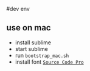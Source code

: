 #dev env

## use on mac
- install sublime
- start sublime
- run `bootstrap_mac.sh`
- install font [`Source Code Pro`](https://github.com/adobe/Source-Code-Pro)